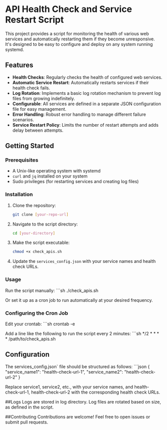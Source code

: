 # API Health Check and Service Restart Script

This project provides a script for monitoring the health of various web services and automatically restarting them if they become unresponsive. It's designed to be easy to configure and deploy on any system running systemd.

## Features

- **Health Checks**: Regularly checks the health of configured web services.
- **Automatic Service Restart**: Automatically restarts services if their health check fails.
- **Log Rotation**: Implements a basic log rotation mechanism to prevent log files from growing indefinitely.
- **Configurable**: All services are defined in a separate JSON configuration file for easy management.
- **Error Handling**: Robust error handling to manage different failure scenarios.
- **Service Restart Policy**: Limits the number of restart attempts and adds delay between attempts.

## Getting Started

### Prerequisites

- A Unix-like operating system with systemd
- `curl` and `jq` installed on your system
- Sudo privileges (for restarting services and creating log files)

### Installation

1. Clone the repository:

   ```sh
   git clone [your-repo-url]

2. Navigate to the script directory: 
    ```sh
    cd [your-directory]

3. Make the script executable:
    ```sh 
    chmod +x check_apis.sh

4. Update the `services_config.json` with your service names and health check URLs.


### Usage
Run the script manually:
    ```sh 
    ./check_apis.sh

Or set it up as a cron job to run automatically at your desired frequency.

### Configuring the Cron Job

Edit your crontab:
    ```sh 
    crontab -e


Add a line like the following to run the script every 2 minutes:
    ```sh 
    */2 * * * * /path/to/check_apis.sh



## Configuration

The services_config.json` file should be structured as follows:
    ```json
        {
        "service_name1": "health-check-url-1",
        "service_name2": "health-check-url-2"
        }


Replace service1, service2, etc., with your service names, and health-check-url-1, health-check-url-2 with the corresponding health check URLs.


##Logs
Logs are stored in log directory. Log files are rotated based on size, as defined in the script.

##Contributing
Contributions are welcome! Feel free to open issues or submit pull requests.



